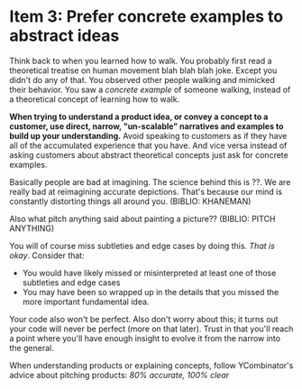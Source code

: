 # Item 3: Prefer concrete examples to abstract ideas

Think back to when you learned how to walk. You probably first read a theoretical treatise on human movement blah blah blah joke. Except you didn't do any of that. You observed other people walking and mimicked their behavior. You saw a _concrete example_ of someone walking, instead of a theoretical concept of learning how to walk.

**When trying to understand a product idea, or convey a concept to a customer, use direct, narrow, "un-scalable" narratives and examples to build up your understanding.** Avoid speaking to customers as if they have all of the accumulated experience that you have. And vice versa instead of asking customers about abstract theoretical concepts just ask for concrete examples.

Basically people are bad at imagining. The science behind this is ??. We are really bad at reimagining accurate depictions. That's because our mind is constantly distorting things all around you. (BIBLIO: KHANEMAN)

Also what pitch anything said about painting a picture?? (BIBLIO: PITCH ANYTHING)

You will of course miss subtleties and edge cases by doing this. _That is okay_. Consider that:

- You would have likely missed or misinterpreted at least one of those subtleties and edge cases
- You may have been so wrapped up in the details that you missed the more important fundamental idea.

Your code also won't be perfect. Also don't worry about this; it turns out your code will never be perfect (more on that later). Trust in that you'll reach a point where you'll have enough insight to evolve it from the narrow into the general.

When understanding products or explaining concepts, follow YCombinator's advice about pitching products: _80% accurate, 100% clear_
